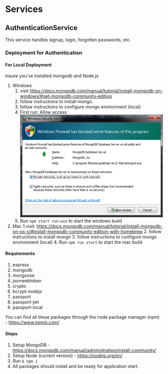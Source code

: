 # Services


## AuthenticationService
This service handles signup, login, forgotten passwords, etc.



### Deployment for Authentication

#### For Local Deployment
Insure you've installed mongodb and Node.js
1. Windows
   1. visit https://docs.mongodb.com/manual/tutorial/install-mongodb-on-windows/#get-mongodb-community-edition
   2. follow instructions to install mongo.
   3. follow instructions to configure mongo environment (local)
   4. First run: Allow access
       ![AllowAccessDialog](../../../wiki_src/images/MongoDAllowAccess.jpg)
   5. Run `npm start run:win` to start the windows build
2. Mac
   1.visit: https://docs.mongodb.com/manual/tutorial/install-mongodb-on-os-x/#install-mongodb-community-edition-with-homebrew
   2. follow instructions to install mongo
   3. follow instructions to configure mongo environment (local)
   4. Run `npm run start` to start the mac build

#### Requirements
1. express
2. mongodb
3. mongoose
4. jsonwebtoken
5. crypto
6. bcrypt-nodejs
7. passport
8. passport-jwt
9. passport-local

You can find all these packages through the node package manager (npm) - https://www.npmjs.com/

#### Steps
1. Setup MongoDB - https://docs.mongodb.com/manual/administration/install-community/
2. Setup Node (current version) - https://nodejs.org/en/
3. Run `$ npm i`
4. All packages should install and be ready for application start.
